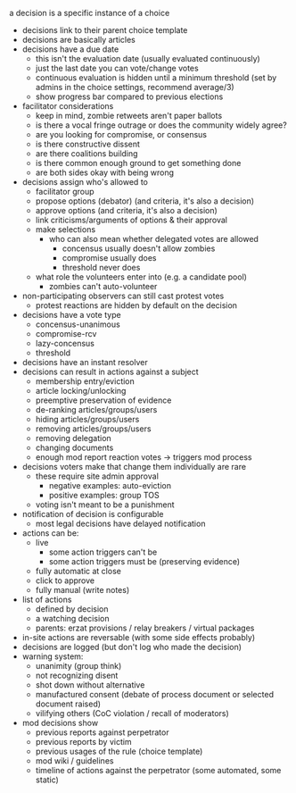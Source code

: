 a decision is a specific instance of a choice

- decisions link to their parent choice template
- decisions are basically articles
- decisions have a due date
	- this isn't the evaluation date (usually evaluated continuously)
	- just the last date you can vote/change votes
	- continuous evaluation is hidden until a minimum threshold (set by admins in the choice settings, recommend average/3)
	- show progress bar compared to previous elections
- facilitator considerations
	- keep in mind, zombie retweets aren't paper ballots
	- is there a vocal fringe outrage or does the community widely agree?
	- are you looking for compromise, or consensus
	- is there constructive dissent
	- are there coalitions building
	- is there common enough ground to get something done
	- are both sides okay with being wrong
- decisions assign who's allowed to
	- facilitator group
	- propose options (debator) (and criteria, it's also a decision)
	- approve options (and criteria, it's also a decision)
	- link criticisms/arguments of options & their approval
	- make selections
		- who can also mean whether delegated votes are allowed
			- concensus usually doesn't allow zombies
			- compromise usually does
			- threshold never does
	- what role the volunteers enter into (e.g. a candidate pool)
		- zombies can't auto-volunteer
- non-participating observers can still cast protest votes
	- protest reactions are hidden by default on the decision
- decisions have a vote type
	- concensus-unanimous
	- compromise-rcv
	- lazy-concensus
	- threshold
- decisions have an instant resolver
- decisions can result in actions against a subject
	- membership entry/eviction
	- article locking/unlocking
	- preemptive preservation of evidence
	- de-ranking articles/groups/users
	- hiding articles/groups/users
	- removing articles/groups/users
	- removing delegation
	- changing documents
	- enough mod report reaction votes -> triggers mod process
- decisions voters make that change them individually are rare
	- these require site admin approval
		- negative examples: auto-eviction
		- positive examples: group TOS
	- voting isn't meant to be a punishment
- notification of decision is configurable
	- most legal decisions have delayed notification
- actions can be:
	- live
		- some action triggers can't be
		- some action triggers must be (preserving evidence)
	- fully automatic at close
	- click to approve
	- fully manual (write notes)
- list of actions
	- defined by decision
	- a watching decision
	- parents: erzat provisions / relay breakers / virtual packages
- in-site actions are reversable (with some side effects probably)
- decisions are logged (but don't log who made the decision)
- warning system:
	- unanimity (group think)
	- not recognizing disent
	- shot down without alternative
	- manufactured consent (debate of process document or selected document raised)
	- vilifying others (CoC violation / recall of moderators)
- mod decisions show
	- previous reports against perpetrator
	- previous reports by victim
	- previous usages of the rule (choice template)
	- mod wiki / guidelines
	- timeline of actions against the perpetrator (some automated, some static)